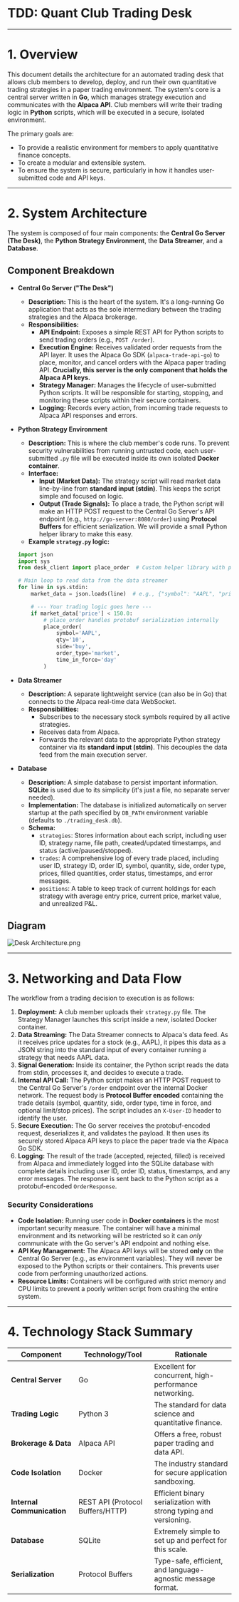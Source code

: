 # TDD: Quant Club Trading Desk

---

# **1. Overview**

This document details the architecture for an automated trading desk that allows club members to develop, deploy, and run their own quantitative trading strategies in a paper trading environment. The system's core is a central server written in **Go**, which manages strategy execution and communicates with the **Alpaca API**. Club members will write their trading logic in **Python** scripts, which will be executed in a secure, isolated environment.

The primary goals are:

- To provide a realistic environment for members to apply quantitative finance concepts.
- To create a modular and extensible system.
- To ensure the system is secure, particularly in how it handles user-submitted code and API keys.

---

# **2. System Architecture**

The system is composed of four main components: the **Central Go Server (The Desk)**, the **Python Strategy Environment**, the **Data Streamer**, and a **Database**.

## **Component Breakdown**

- **Central Go Server ("The Desk")**
    - **Description:** This is the heart of the system. It's a long-running Go application that acts as the sole intermediary between the trading strategies and the Alpaca brokerage.
    - **Responsibilities:**
        - **API Endpoint:** Exposes a simple REST API for Python scripts to send trading orders (e.g., `POST /order`).
        - **Execution Engine:** Receives validated order requests from the API layer. It uses the Alpaca Go SDK (`alpaca-trade-api-go`) to place, monitor, and cancel orders with the Alpaca paper trading API. **Crucially, this server is the only component that holds the Alpaca API keys.**
        - **Strategy Manager:** Manages the lifecycle of user-submitted Python scripts. It will be responsible for starting, stopping, and monitoring these scripts within their secure containers.
        - **Logging:** Records every action, from incoming trade requests to Alpaca API responses and errors.
- **Python Strategy Environment**
    - **Description:** This is where the club member's code runs. To prevent security vulnerabilities from running untrusted code, each user-submitted `.py` file will be executed inside its own isolated **Docker container**.
    - **Interface:**
        - **Input (Market Data):** The strategy script will read market data line-by-line from **standard input (stdin)**. This keeps the script simple and focused on logic.
        - **Output (Trade Signals):** To place a trade, the Python script will make an HTTP POST request to the Central Go Server's API endpoint (e.g., `http://go-server:8080/order`) using **Protocol Buffers** for efficient serialization. We will provide a small Python helper library to make this easy.
    - **Example `strategy.py` logic:**

    ```python
    import json
    import sys
    from desk_client import place_order  # Custom helper library with protobuf support

    # Main loop to read data from the data streamer
    for line in sys.stdin:
        market_data = json.loads(line)  # e.g., {"symbol": "AAPL", "price": 150.25}

        # --- Your trading logic goes here ---
        if market_data['price'] < 150.0:
            # place_order handles protobuf serialization internally
            place_order(
                symbol='AAPL',
                qty='10',
                side='buy',
                order_type='market',
                time_in_force='day'
            )
    ```
    
- **Data Streamer**
    - **Description:** A separate lightweight service (can also be in Go) that connects to the Alpaca real-time data WebSocket.
    - **Responsibilities:**
        - Subscribes to the necessary stock symbols required by all active strategies.
        - Receives data from Alpaca.
        - Forwards the relevant data to the appropriate Python strategy container via its **standard input (stdin)**. This decouples the data feed from the main execution server.
- **Database**
    - **Description:** A simple database to persist important information. **SQLite** is used due to its simplicity (it's just a file, no separate server needed).
    - **Implementation:** The database is initialized automatically on server startup at the path specified by `DB_PATH` environment variable (defaults to `./trading_desk.db`).
    - **Schema:**
        - `strategies`: Stores information about each script, including user ID, strategy name, file path, created/updated timestamps, and status (active/paused/stopped).
        - `trades`: A comprehensive log of every trade placed, including user ID, strategy ID, order ID, symbol, quantity, side, order type, prices, filled quantities, order status, timestamps, and error messages.
        - `positions`: A table to keep track of current holdings for each strategy with average entry price, current price, market value, and unrealized P&L.

## Diagram

![Desk Architecture.png](Desk_Architecture.png)

---

# **3. Networking and Data Flow**

The workflow from a trading decision to execution is as follows:

1. **Deployment:** A club member uploads their `strategy.py` file. The Strategy Manager launches this script inside a new, isolated Docker container.
2. **Data Streaming:** The Data Streamer connects to Alpaca's data feed. As it receives price updates for a stock (e.g., AAPL), it pipes this data as a JSON string into the standard input of every container running a strategy that needs AAPL data.
3. **Signal Generation:** Inside its container, the Python script reads the data from stdin, processes it, and decides to execute a trade.
4. **Internal API Call:** The Python script makes an HTTP POST request to the Central Go Server's `/order` endpoint over the internal Docker network. The request body is **Protocol Buffer encoded** containing the trade details (symbol, quantity, side, order type, time in force, and optional limit/stop prices). The script includes an `X-User-ID` header to identify the user.
5. **Secure Execution:** The Go server receives the protobuf-encoded request, deserializes it, and validates the payload. It then uses its securely stored Alpaca API keys to place the paper trade via the Alpaca Go SDK.
6. **Logging:** The result of the trade (accepted, rejected, filled) is received from Alpaca and immediately logged into the SQLite database with complete details including user ID, order ID, status, timestamps, and any error messages. The response is sent back to the Python script as a protobuf-encoded `OrderResponse`.

### **Security Considerations**

- **Code Isolation:** Running user code in **Docker containers** is the most important security measure. The container will have a minimal environment and its networking will be restricted so it can *only* communicate with the Go server's API endpoint and nothing else.
- **API Key Management:** The Alpaca API keys will be stored **only** on the Central Go Server (e.g., as environment variables). They will never be exposed to the Python scripts or their containers. This prevents user code from performing unauthorized actions.
- **Resource Limits:** Containers will be configured with strict memory and CPU limits to prevent a poorly written script from crashing the entire system.

---

# **4. Technology Stack Summary**

| Component | Technology/Tool | Rationale |
| --- | --- | --- |
| **Central Server** | Go | Excellent for concurrent, high-performance networking. |
| **Trading Logic** | Python 3 | The standard for data science and quantitative finance. |
| **Brokerage & Data** | Alpaca API | Offers a free, robust paper trading and data API. |
| **Code Isolation** | Docker | The industry standard for secure application sandboxing. |
| **Internal Communication** | REST API (Protocol Buffers/HTTP) | Efficient binary serialization with strong typing and versioning. |
| **Database** | SQLite | Extremely simple to set up and perfect for this scale. |
| **Serialization** | Protocol Buffers | Type-safe, efficient, and language-agnostic message format. |
